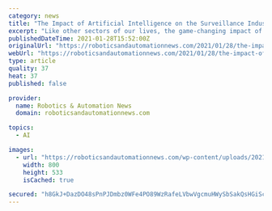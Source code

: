 ```yaml
---
category: news
title: "The Impact of Artificial Intelligence on the Surveillance Industry"
excerpt: "Like other sectors of our lives, the game-changing impact of artificial intelligence in our security systems cannot be ignored. Let’s face it, despite several innovative and giant strides in"
publishedDateTime: 2021-01-28T15:52:00Z
originalUrl: "https://roboticsandautomationnews.com/2021/01/28/the-impact-of-artificial-intelligence-on-the-surveillance-industry/40024/"
webUrl: "https://roboticsandautomationnews.com/2021/01/28/the-impact-of-artificial-intelligence-on-the-surveillance-industry/40024/"
type: article
quality: 37
heat: 37
published: false

provider:
  name: Robotics & Automation News
  domain: roboticsandautomationnews.com

topics:
  - AI

images:
  - url: "https://roboticsandautomationnews.com/wp-content/uploads/2021/01/forbel-surveillance-camera-1.jpg"
    width: 800
    height: 533
    isCached: true

secured: "h8GkJ+DazDO48sPnPJDmbz0WFe4PO89WzRafeLVbwVgcmuHWySbSakQsHGiScf5/kmIn0sM9xchRyZIeeCwT0NMGEEI/ypdVKUXRRVRd8Y9T7mlrB7640McTkz9Sm/A6qGCpqd7FKyB7As2XOobErVPX0876wR4zTSVmIBi7LmODtsbgBxpjA5DdMBIdM/oiGOHMB7RmjeEzH/YGKdr5AKCLdCdsN5QgGnl84UkA8DxDA4hTYbeYM+DOsiLafqHQi0LG5Weu1k6A0aDtLtGPYqSyjAtA7TSwe+RR2Pa4vngdaVs+chUi972rbqHznz57d2n799DQbJvTVqEK890SHvrX6/qJ8J+/9AcTEL+/Xgs=;PsQUT27/b7V9YrQGHP1tAw=="
---
```


